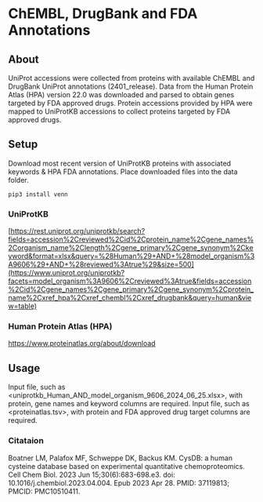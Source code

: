 # ChEMBL, DrugBank and FDA Annotations

## About 
UniProt accessions were collected from proteins with available ChEMBL and DrugBank UniProt annotations (2401_release). Data from the Human Protein Atlas (HPA) version 22.0 was downloaded and parsed to obtain genes targeted by FDA approved drugs. Protein accessions provided by HPA were mapped to UniProtKB accessions to collect proteins targeted by FDA approved drugs. 

## Setup
Download most recent version of UniProtKB proteins with associated keywords & HPA FDA annotations. Place downloaded files into the data folder.
```
pip3 install venn
```

### UniProtKB
[https://rest.uniprot.org/uniprotkb/search?fields=accession%2Creviewed%2Cid%2Cprotein_name%2Cgene_names%2Corganism_name%2Clength%2Cgene_primary%2Cgene_synonym%2Ckeyword&format=xlsx&query=%28Human%29+AND+%28model_organism%3A9606%29+AND+%28reviewed%3Atrue%29&size=500](https://www.uniprot.org/uniprotkb?facets=model_organism%3A9606%2Creviewed%3Atrue&fields=accession%2Cid%2Cgene_names%2Cgene_primary%2Cgene_synonym%2Cprotein_name%2Cxref_hpa%2Cxref_chembl%2Cxref_drugbank&query=human&view=table)

### Human Protein Atlas (HPA)
https://www.proteinatlas.org/about/download

## Usage
Input file, such as <uniprotkb_Human_AND_model_organism_9606_2024_06_25.xlsx>, with protein, gene names and keyword columns are required. Input file, such as <proteinatlas.tsv>, with protein and FDA approved drug target columns are required.

### Citataion
Boatner LM, Palafox MF, Schweppe DK, Backus KM. CysDB: a human cysteine database based on experimental quantitative chemoproteomics. Cell Chem Biol. 2023 Jun 15;30(6):683-698.e3. doi: 10.1016/j.chembiol.2023.04.004. Epub 2023 Apr 28. PMID: 37119813; PMCID: PMC10510411.
